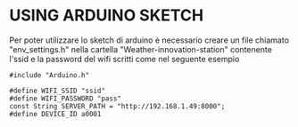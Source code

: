 # USING ARDUINO SKETCH
Per poter utilizzare lo sketch di arduino è necessario creare un file chiamato "env_settings.h" nella cartella "Weather-innovation-station" contenente l'ssid e la password del wifi scritti come nel seguente esempio
```
#include "Arduino.h"

#define WIFI_SSID "ssid"
#define WIFI_PASSWORD "pass"
const String SERVER_PATH = "http://192.168.1.49:8000";
#define DEVICE_ID a0001
```
